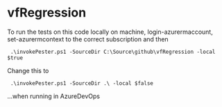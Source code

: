 # vfRegression

To run the tests on this code locally on machine, login-azurermaccount, set-azurermcontext to the correct subscription and then 

~~~~
 .\invokePester.ps1 -SourceDir C:\Source\github\vfRegression -local $true
~~~~

Change this to 

~~~~
 .\invokePester.ps1 -SourceDir .\ -local $false
~~~~
...when running in AzureDevOps